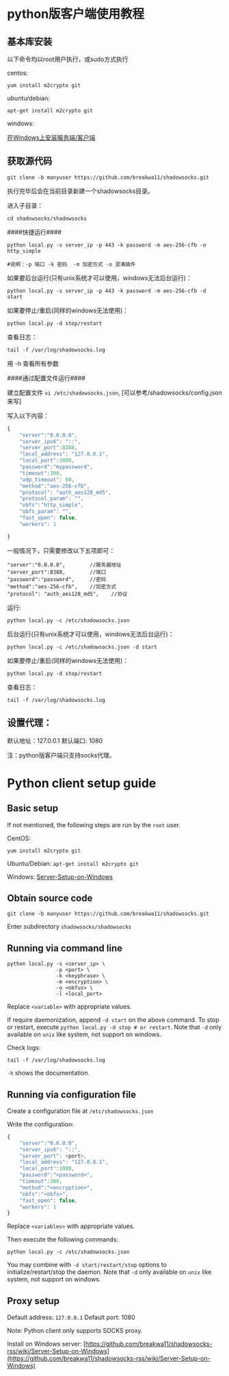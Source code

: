 # python版客户端使用教程 #

基本库安装 
-----
以下命令均以root用户执行，或sudo方式执行

centos: 
    
    yum install m2crypto git

ubuntu/debian:
    
    apt-get install m2crypto git

windows:

[在Windows上安装服务端/客户端]


获取源代码
-----
`git clone -b manyuser https://github.com/breakwa11/shadowsocks.git`

执行完毕后会在当前目录新建一个shadowsocks目录。

进入子目录：

    cd shadowsocks/shadowsocks

####快捷运行####
```
python local.py -s server_ip -p 443 -k password -m aes-256-cfb -o http_simple

#说明：-p 端口 -k 密码  -m 加密方式 -o 混淆插件
```
如果要后台运行(只有unix系统才可以使用，windows无法后台运行)：

    python local.py -s server_ip -p 443 -k password -m aes-256-cfb -d start

如果要停止/重启(同样的windows无法使用)：

    python local.py -d stop/restart

查看日志：
 
    tail -f /var/log/shadowsocks.log

用 -h 查看所有参数


####通过配置文件运行####

建立配置文件 `vi /etc/shadowsocks.json`,
[可以参考/shadowsocks/config.json来写]

写入以下内容：
```javascript
{
    "server":"0.0.0.0",
    "server_ipv6": "::",
    "server_port":8388,
    "local_address": "127.0.0.1",
    "local_port":1080,
    "password":"mypassword",
    "timeout":300,
    "udp_timeout": 60,
    "method":"aes-256-cfb",
    "protocol": "auth_aes128_md5",
    "protocol_param": "",
    "obfs":"http_simple",
    "obfs_param": "",
    "fast_open": false,
    "workers": 1

}
```


一般情况下，只需要修改以下五项即可：
```
"server":"0.0.0.0",        //服务器地址
"server_port":8388,        //端口
"password":"password",     //密码
"method":"aes-256-cfb",    //加密方式
"protocol": "auth_aes128_md5",    //协议
```

运行:

    python local.py -c /etc/shadowsocks.json

后台运行(只有unix系统才可以使用，windows无法后台运行)：

    python local.py -c /etc/shadowsocks.json -d start

如果要停止/重启(同样的windows无法使用)：

    python local.py -d stop/restart

查看日志：
 
    tail -f /var/log/shadowsocks.log


设置代理：
-------

默认地址：127.0.0.1   默认端口: 1080 

注：python版客户端只支持socks代理。



[在Windows上安装服务端/客户端]:   https://github.com/breakwa11/shadowsocks-rss/wiki/Server-Setup-on-Windows

# Python client setup guide

Basic setup
--
If not mentioned, the following steps are run by the `root` user.

CentOS:

`yum install m2crypto git`

Ubuntu/Debian:
`apt-get install m2crypto git`

Windows:
[Server-Setup-on-Windows](https://github.com/breakwa11/shadowsocks-rss/wiki/Server-Setup-on-Windows)

Obtain source code
--
`git clone -b manyuser https://github.com/breakwa11/shadowsocks.git`

Enter subdirectory `shadowsocks/shadowsocks`

## Running via command line
```
python local.py -s <server_ip> \
                -p <port> \
                -k <keyphrase> \
                -m <encryption> \
                -o <obfus> \
                -l <local_port>
```

Replace `<variable>` with appropriate values.

If require daemonization, append `-d start` on the above command. To stop or restart, execute
`python local.py -d stop # or restart`. Note that `-d` only available on `unix` like system, not support on windows.

Check logs:
```
tail -f /var/log/shadowsocks.log
```

`-h` shows the documentation.

## Running via configuration file

Create a configuration file at `/etc/shadowsocks.json`

Write the configuration:
```javascript
{
    "server":"0.0.0.0",
    "server_ipv6": "::",
    "server_port": <port>,
    "local_address": "127.0.0.1",
    "local_port":1080,
    "password":"<password>",
    "timeout":300,
    "method":"<encryption>",
    "obfs":"<obfs>",
    "fast_open": false,
    "workers": 1
}
```

Replace `<variables>` with appropriate values.

Then execute the following commands:

```
python local.py -c /etc/shadowsocks.json
```

You may combine with `-d start/restart/stop` options to initialize/restart/stop
the daemon. Note that `-d` only available on `unix` like system, not support on windows.

Proxy setup
--

Default address: `127.0.0.1`
Default port: 1080

Note: Python client only supports SOCKS proxy.

Install on Windows server: [https://github.com/breakwa11/shadowsocks-rss/wiki/Server-Setup-on-Windows](https://github.com/breakwa11/shadowsocks-rss/wiki/Server-Setup-on-Windows)
